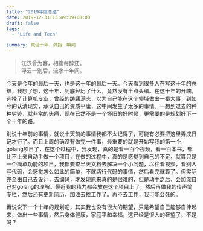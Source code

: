 ```yaml
---
title: "2019年度总结"
date: 2019-12-31T13:49:09+08:00
draft: false
tags:
  - "Life and Tech"

summary: 荒诞十年，弹指一瞬间
---
```

>江汉曾为客，相逢每醉还。<br>
浮云一别后，流水十年间。

今天是今年的最后一天，也是这十年的最后一天。今天看到很多人在写这十年的总结，我想了想，这十年，到底经历了什么，竟然没有半点头绪。在这十年的开端，选择了计算机专业，曾经的踌躇满志，以为自己能在这个领域做出一番大事，到如今的认清现实，承认自己的资质平庸，这中间发生了太多的事情。一想到过去的种种劣迹，就非常的头痛，现在已然不是一个怀旧的好时候，更需要的是规划好下一个十年的路。

别说十年前的事情，就说十天前的事情我都不太记得了，可能有必要把这里弄成日记才行了。而且上周的确没有做完一件事，最重要的就是开始写我的第一个golang项目了，在这个过程中，我发现，真的是看一百个视频，看一百本书，都比不上亲自动手做一个项目，在做的过程中，真的是感觉到自己的不足，就算只是一个简单功能的项目，我都要查半天文档去解决一个小问题，以往看视频，看别人写代码，会感觉怎么如此的简单，不就两行代码的事情，然后看完就算了。但实际完全由自己去设计，去编码，才发现原来真的是很难的，但是动手之后，会加深自己对golang的理解。最近我的精力都会放在这个项目上了，然后再做我的传声筒专栏，然后还有更新简历，加油去找工作了。再不去工作，我可能会死的。

再说说下一个十年的规划吧，其实我也没有很大的期望，只是希望自己能够自律起来，做出一些事情，然后身体健康，家庭平和幸福，这已经是很大的奢望了，不是吗？
